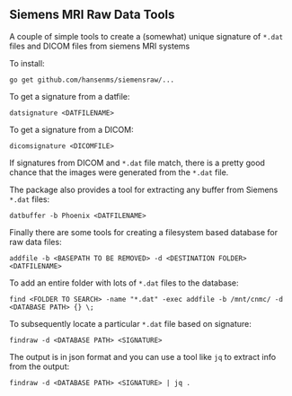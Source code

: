 Siemens MRI Raw Data Tools
---------------------------

A couple of simple tools to create a (somewhat) unique signature of `*.dat` files and DICOM files from siemens MRI systems

To install:

    go get github.com/hansenms/siemensraw/...


To get a signature from a datfile:

    datsignature <DATFILENAME>

To get a signature from a DICOM:

    dicomsignature <DICOMFILE>


If signatures from DICOM and `*.dat` file match, there is a pretty good chance that the images were generated from the `*.dat` file.

The package also provides a tool for extracting any buffer from Siemens `*.dat` files:

    datbuffer -b Phoenix <DATFILENAME>

Finally there are some tools for creating a filesystem based database for raw data files:

    addfile -b <BASEPATH TO BE REMOVED> -d <DESTINATION FOLDER> <DATFILENAME>

To add an entire folder with lots of `*.dat` files to the database:

    find <FOLDER TO SEARCH> -name "*.dat" -exec addfile -b /mnt/cnmc/ -d <DATABASE PATH> {} \;

To subsequently locate a particular `*.dat` file based on signature:

    findraw -d <DATABASE PATH> <SIGNATURE>

The output is in json format and you can use a tool like `jq` to extract info from the output:

    findraw -d <DATABASE PATH> <SIGNATURE> | jq .


